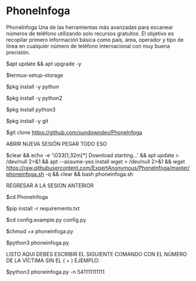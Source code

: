 # PhoneInfoga
PhoneInfoga  Una de las herramientas más avanzadas para escanear números de teléfono utilizando solo recursos gratuitos. El objetivo es recopilar primero información básica como país, área, operador y tipo de línea en cualquier número de teléfono internacional con muy buena precisión.

$apt update && apt upgrade -y

$termux-setup-storage

$pkg install -y python

$pkg install -y python2

$pkg install python3

$pkg install -y git

​$git clone https://github.com/sundowndev/PhoneInfoga

ABRIR NUEVA SESIÓN PEGAR TODO ESO

$clear && echo -e '\033[1;32m[*] Download starting...' && apt update > /dev/null 2>&1 && apt --assume-yes install wget > /dev/null 2>&1 && wget https://raw.githubusercontent.com/ExpertAnonymous/PhoneInfoga/master/phoneinfoga.sh -q && clear && bash phoneinfoga.sh

REGRESAR A LA SESION ANTERIOR

$cd PhoneInfoga

$pip install -r requirements.txt

$cd config.example.py config.py

$chmod +x phoneinfoga.py

$python3 phoneinfoga.py

LISTO AQUI DEBES ESCRIBIR EL SIGUIENTE COMANDO CON EL NÚMERO DE LA VÍCTIMA SIN EL ( + ) EJEMPLO:

$python3 phoneinfoga.py -n 541111111111
